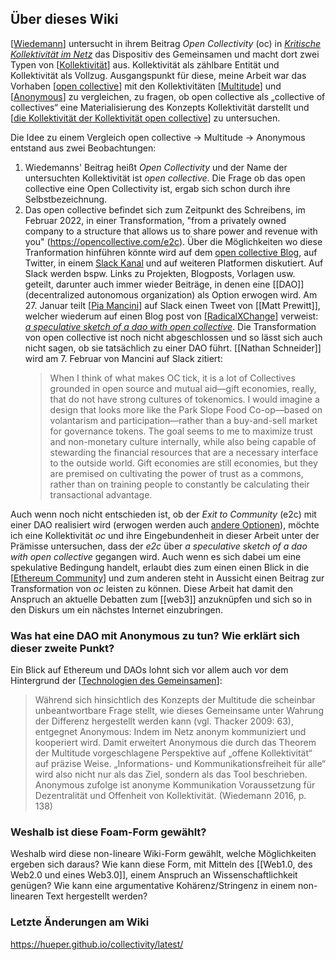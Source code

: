 ## Über dieses Wiki

[[Wiedemann]] untersucht in ihrem Beitrag _Open Collectivity_ (oc) in [_Kritische Kollektivität im Netz_](https://www.transcript-verlag.de/978-3-8376-3403-7/kritische-kollektivitaet-im-netz/) das Dispositiv des Gemeinsamen und macht dort zwei Typen von [[Kollektivität]] aus. Kollektivität als zählbare Entität und Kollektivität als Vollzug. Ausgangspunkt für diese, meine Arbeit war das Vorhaben [[open collective]] mit den Kollektivitäten [[Multitude]] und [[Anonymous]] zu vergleichen, zu fragen, ob open collective als „collective of collectives“ eine Materialisierung des Konzepts Kollektivität darstellt und [[die Kollektivität der Kollektivität open collective]] zu untersuchen.

Die Idee zu einem Vergleich open collective → Multitude → Anonymous entstand aus zwei Beobachtungen:
1. Wiedemanns' Beitrag heißt _Open Collectivity_ und der Name der untersuchten Kollektivität ist _open collective_. Die Frage ob das open collective eine Open Collectivity ist, ergab sich schon durch ihre Selbstbezeichnung.
2. Das open collective befindet sich zum Zeitpunkt des Schreibens, im Februar 2022, in einer Transformation, "from a privately owned company to a structure that allows us to share power and revenue with you" (https://opencollective.com/e2c). Über die Möglichkeiten wo diese Tranformation hinführen könnte wird auf dem [open collective Blog](https://blog.opencollective.com/), auf Twitter, in einem [Slack Kanal](https://app.slack.com/client/T0HSL38JD/C02777CBKTP) und auf weiteren Platformen diskutiert. Auf Slack werden bspw. Links zu Projekten, Blogposts, Vorlagen usw. geteilt, darunter auch immer wieder Beiträge, in denen eine [[DAO]] (decentralized autonomous organization) als Option erwogen wird. Am 27. Januar teilt [[Pia Mancini]] auf Slack einen Tweet von [[Matt Prewitt]], welcher wiederum auf einen Blog post von [[RadicalXChange]] verweist: [_a speculative sketch of a dao with open collective_](https://www.radicalxchange.org/media/blog/a-speculative-sketch-of-a-dao-with-open-collective/). Die Transformation von open collective ist noch nicht abgeschlossen und so lässt sich auch nicht sagen, ob sie tatsächlich zu einer DAO führt. [[Nathan Schneider]] wird am 7. Februar von Mancini auf Slack zitiert:  
   > When I think of what makes OC tick, it is a lot of Collectives grounded in open source and mutual aid—gift economies, really, that do not have strong cultures of tokenomics. I would imagine a design that looks more like the Park Slope Food Co-op—based on volantarism and participation—rather than a buy-and-sell market for governance tokens. The goal seems to me to maximize trust and non-monetary culture internally, while also being capable of stewarding the financial resources that are a necessary interface to the outside world. Gift economies are still economies, but they are premised on cultivating the power of trust as a commons, rather than on training people to constantly be calculating their transactional advantage.

Auch wenn noch nicht entschieden ist, ob der _Exit to Community_ (e2c) mit einer DAO realisiert wird (erwogen werden auch [andere Optionen](https://blog.opencollective.com/exit-to-community-part-2/)), möchte ich eine Kollektivität _oc_ und ihre Eingebundenheit in dieser Arbeit unter der Prämisse untersuchen, dass der _e2c_ über _a speculative sketch of a dao with open collective_ gegangen wird. Auch wenn es sich dabei um eine spekulative Bedingung handelt, erlaubt dies zum einen einen Blick in die [[Ethereum Community]] und zum anderen steht in Aussicht einen Beitrag zur Transformation von _oc_ leisten zu können. Diese Arbeit hat damit den Anspruch an aktuelle Debatten zum [[web3]] anzuknüpfen und sich so in den Diskurs um ein nächstes Internet einzubringen.

### Was hat eine DAO mit Anonymous zu tun? Wie erklärt sich dieser zweite Punkt? 

Ein Blick auf Ethereum und DAOs lohnt sich vor allem auch vor dem Hintergrund der [[Technologien des Gemeinsamen]]:
> Während sich hinsichtlich des Konzepts der Multitude die scheinbar unbeantwortbare Frage stellt, wie dieses Gemeinsame unter Wahrung der Differenz hergestellt werden kann (vgl. Thacker 2009: 63), entgegnet Anonymous: Indem im Netz anonym kommuniziert und kooperiert wird. Damit erweitert Anonymous die durch das Theorem der Multitude vorgeschlagene Perspektive auf „offene Kollektivität“ auf präzise Weise. „Informations- und Kommunikationsfreiheit für alle“ wird also nicht nur als das Ziel, sondern als das Tool beschrieben. Anonymous zufolge ist anonyme Kommunikation Voraussetzung für Dezentralität und Offenheit von Kollektivität. (Wiedemann 2016, p. 138)

### Weshalb ist diese Foam-Form gewählt?
Weshalb wird diese non-lineare Wiki-Form gewählt, welche Möglichkeiten ergeben sich daraus? Wie kann diese Form, mit Mitteln des [[Web1.0, des Web2.0 und eines Web3.0]], einem Anspruch an Wissenschaftlichkeit genügen? Wie kann eine argumentative Kohärenz/Stringenz in einem non-linearen Text hergestellt werden?

### Letzte Änderungen am Wiki
https://hueper.github.io/collectivity/latest/



[//begin]: # "Autogenerated link references for markdown compatibility"
[Wiedemann]: docs/Wiedemann.md "Carolin Wiedemann"
[Kollektivität]: docs/Kollektivität.md "(Ambiguitäten der) Kollektivität"
[open collective]: <docs/Open Collective.md> "Open Collective"
[Multitude]: docs/Multitude.md "Multitude"
[Anonymous]: docs/Anonymous.md "Anonymous"
[die Kollektivität der Kollektivität open collective]: <docs/die Kollektivität der Kollektivität open collective.md> "die Kollektivität der Kollektivität open collective"
[Pia Mancini]: <docs/Pia Mancini.md> "Pia Mancini"
[RadicalXChange]: docs/RadicalxChange.md "RadicalxChange"
[Ethereum Community]: <docs/Ethereum community.md> "Ethereum community"
[Technologien des Gemeinsamen]: <docs/Technologien des Gemeinsamen.md> "Technologien des Gemeinsamen"
[//end]: # "Autogenerated link references"